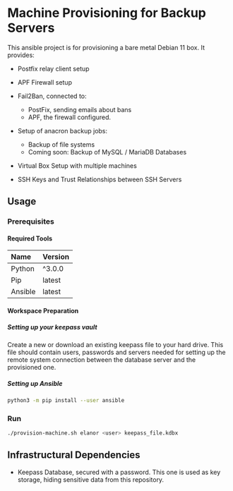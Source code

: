 # Machine Provisioning for Backup Servers

This ansible project is for provisioning a bare metal Debian 11 box. It provides:

- Postfix relay client setup

- APF Firewall setup
- Fail2Ban, connected to:
  - PostFix, sending emails about bans
  - APF, the firewall configured.
- Setup of anacron backup jobs:
  - Backup of file systems
  - Coming soon: Backup of MySQL / MariaDB Databases
- Virtual Box Setup with multiple machines
- SSH Keys and Trust Relationships between SSH Servers

## Usage

### Prerequisites

#### Required Tools

| Name            | Version   |
| :-------------- | :-------- |
| Python  | ^3.0.0 |
| Pip | latest |
| Ansible | latest |

#### Workspace Preparation

##### Setting up your keepass vault

Create a new or download an existing keepass file to your hard drive. This file should contain users, passwords and servers needed for setting up the remote system connection between the database server and the provisioned one.

##### Setting up Ansible
```sh
python3 -m pip install --user ansible
```

### Run

```sh
./provision-machine.sh elanor <user> keepass_file.kdbx
```

## Infrastructural Dependencies

- Keepass Database, secured with a password. This one is used as key storage, hiding sensitive data from this repository.